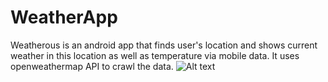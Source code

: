 # WeatherApp
Weatherous is an android app that finds user's location and shows current weather in this location as well as temperature via mobile data. It uses openweathermap API to crawl the data.
![Alt text](https://github.com/VasilisKolokythasGitHub/WeatherApp/screenshot.png?raw=true "")
